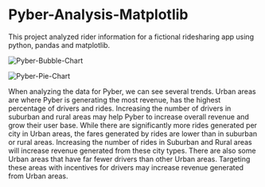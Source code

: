 # Pyber-Analysis-Matplotlib

This project analyzed rider information for a fictional ridesharing app using python, pandas and matplotlib.  

![Pyber-Bubble-Chart](/Pyber-BubbleChart-Preview.png)

![Pyber-Pie-Chart](/Pyber-PieChart-Preview.png)

When analyzing the data for Pyber, we can see several trends. Urban areas are where Pyber is generating the most revenue, has the highest percentage of drivers and rides.  Increasing the number of drivers in suburban and rural areas may help Pyber to increase overall revenue and grow their user base. While there are significantly more rides generated per city in Urban areas, the fares generated by rides are lower than in suburban or rural areas.  Increasing the number of rides in Suburban and Rural areas will increase revenue generated from these city types.  There are also some Urban areas that have far fewer drivers than other Urban areas.  Targeting these areas with incentives for drivers may increase revenue generated from Urban areas.
